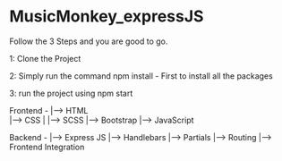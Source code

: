 # MusicMonkey_expressJS


Follow the 3 Steps and you are good to go.

1: Clone the Project

2: Simply run the command npm install - First to install all the packages

3: run the project using npm start


Frontend -
          |-->  HTML             
          |-->  CSS 
          |        |--> SCSS
          |-->  Bootstrap
          |-->  JavaScript

Backend - 
        |--> Express JS
                |--> Handlebars
                |--> Partials
                |--> Routing
                |--> Frontend Integration
